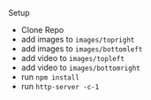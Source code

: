Setup
- Clone Repo
- add images to `images/topright`
- add images to `images/bottomleft`
- add video to `images/topleft`
- add video to `images/bottomright`
- run `npm install`
- run `http-server -c-1`